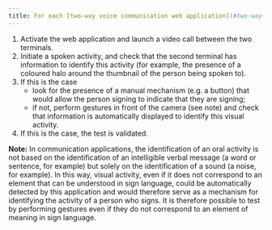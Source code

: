 ```yaml
---
title: For each [two-way voice communication web application](#two-way-voice-communication-web-application) which makes it possible to identify the activity of a speaker, it is possible to identify the activity of a signer. Is this rule respected?
---
```


1. Activate the web application and launch a video call between the two terminals.
2. Initiate a spoken activity, and check that the second terminal has information to identify this activity (for example, the presence of a coloured halo around the thumbnail of the person being spoken to). 
3. If this is the case 
	- look for the presence of a manual mechanism (e.g. a button) that would allow the person signing to indicate that they are signing;
	- if not, perform gestures in front of the camera (see note) and check that information is automatically displayed to identify this visual activity.
4. If this is the case, the test is validated.


**Note:** In communication applications, the identification of an oral activity is not based on the identification of an intelligible verbal message (a word or sentence, for example) but solely on the identification of a sound (a noise, for example). In this way, visual activity, even if it does not correspond to an element that can be understood in sign language, could be automatically detected by this application and would therefore serve as a mechanism for identifying the activity of a person who signs. It is therefore possible to test by performing gestures even if they do not correspond to an element of meaning in sign language.